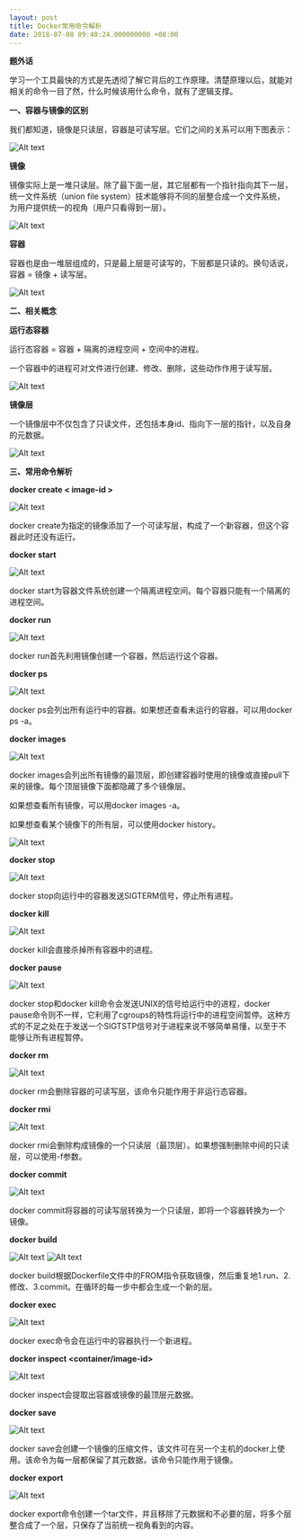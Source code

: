 ```yaml
---
layout: post
title: Docker常用命令解析
date: 2018-07-08 09:40:24.000000000 +08:00
---
```


**题外话**

学习一个工具最快的方式是先透彻了解它背后的工作原理。清楚原理以后，就能对相关的命令一目了然，什么时候该用什么命令，就有了逻辑支撑。

**一、容器与镜像的区别**

我们都知道，镜像是只读层，容器是可读写层。它们之间的关系可以用下图表示：

![Alt text](https://github.com/GitCatRyan/gitcatryan.github.io/blob/master/assets/images/%E5%AE%B9%E5%99%A8%E4%B8%8E%E9%95%9C%E5%83%8F%E7%9A%84%E5%85%B3%E7%B3%BB.png)

**镜像**

镜像实际上是一堆只读层。除了最下面一层，其它层都有一个指针指向其下一层，统一文件系统（union file system）技术能够将不同的层整合成一个文件系统，为用户提供统一的视角（用户只看得到一层）。

![Alt text](https://github.com/GitCatRyan/gitcatryan.github.io/blob/master/assets/images/%E9%95%9C%E5%83%8F%E5%AE%9A%E4%B9%89.png)

**容器**

容器也是由一堆层组成的，只是最上层是可读写的，下层都是只读的。换句话说，容器 = 镜像 + 读写层。

![Alt text](https://github.com/GitCatRyan/gitcatryan.github.io/blob/master/assets/images/%E5%AE%B9%E5%99%A8%E5%AE%9A%E4%B9%89.png)

**二、相关概念**

**运行态容器**

运行态容器 = 容器 + 隔离的进程空间 + 空间中的进程。

一个容器中的进程可对文件进行创建、修改、删除，这些动作作用于读写层。

![Alt text](https://github.com/GitCatRyan/gitcatryan.github.io/blob/master/assets/images/%E8%BF%90%E8%A1%8C%E6%80%81%E5%AE%B9%E5%99%A8%E5%AE%9A%E4%B9%89.png)

**镜像层**

一个镜像层中不仅包含了只读文件，还包括本身id、指向下一层的指针，以及自身的元数据。

![Alt text](https://github.com/GitCatRyan/gitcatryan.github.io/blob/master/assets/images/%E9%95%9C%E5%83%8F%E5%B1%82%E6%A6%82%E5%BF%B5.png)

**三、常用命令解析**

**docker create < image-id >**

![Alt text](https://github.com/GitCatRyan/gitcatryan.github.io/blob/master/assets/images/docker%20create.jpg)

docker create为指定的镜像添加了一个可读写层，构成了一个新容器，但这个容器此时还没有运行。


**docker start <container-id>**

![Alt text](https://github.com/GitCatRyan/gitcatryan.github.io/blob/master/assets/images/docker%20start.jpg)

docker start为容器文件系统创建一个隔离进程空间。每个容器只能有一个隔离的进程空间。


**docker run <image-id>**

![Alt text](https://github.com/GitCatRyan/gitcatryan.github.io/blob/master/assets/images/docker%20run.png)

docker run首先利用镜像创建一个容器，然后运行这个容器。


**docker ps**

![Alt text](https://github.com/GitCatRyan/gitcatryan.github.io/blob/master/assets/images/docker%20ps.jpg)

docker ps会列出所有运行中的容器。如果想还查看未运行的容器，可以用docker ps -a。


**docker images**

![Alt text](https://github.com/GitCatRyan/gitcatryan.github.io/blob/master/assets/images/docker%20images.jpg)

docker images会列出所有镜像的最顶层，即创建容器时使用的镜像或直接pull下来的镜像。每个顶层镜像下面都隐藏了多个镜像层。

如果想查看所有镜像，可以用docker images -a。

如果想查看某个镜像下的所有层，可以使用docker history。

![Alt text](https://github.com/GitCatRyan/gitcatryan.github.io/blob/master/assets/images/docker%20history.jpg)


**docker stop <container-id>**

![Alt text](https://github.com/GitCatRyan/gitcatryan.github.io/blob/master/assets/images/docker%20stop.jpg)

docker stop向运行中的容器发送SIGTERM信号，停止所有进程。


**docker kill <container-id>**

![Alt text](https://github.com/GitCatRyan/gitcatryan.github.io/blob/master/assets/images/docker%20kill.jpg)

docker kill会直接杀掉所有容器中的进程。


**docker pause <container-id>**

![Alt text](https://github.com/GitCatRyan/gitcatryan.github.io/blob/master/assets/images/docker%20pause.jpg)

docker stop和docker kill命令会发送UNIX的信号给运行中的进程，docker pause命令则不一样，它利用了cgroups的特性将运行中的进程空间暂停。这种方式的不足之处在于发送一个SIGTSTP信号对于进程来说不够简单易懂，以至于不能够让所有进程暂停。


**docker rm <container-id>**

![Alt text](https://github.com/GitCatRyan/gitcatryan.github.io/blob/master/assets/images/docker%20rm.jpg)

docker rm会删除容器的可读写层，该命令只能作用于非运行态容器。


**docker rmi <image-id>**

![Alt text](https://github.com/GitCatRyan/gitcatryan.github.io/blob/master/assets/images/docker%20rmi.jpg)

docker rmi会删除构成镜像的一个只读层（最顶层）。如果想强制删除中间的只读层，可以使用-f参数。


**docker commit <container-id>**

![Alt text](https://github.com/GitCatRyan/gitcatryan.github.io/blob/master/assets/images/docker%20commit.jpg)

docker commit将容器的可读写层转换为一个只读层，即将一个容器转换为一个镜像。


**docker build**

![Alt text](https://github.com/GitCatRyan/gitcatryan.github.io/blob/master/assets/images/docker%20build.jpg)
![Alt text](https://github.com/GitCatRyan/gitcatryan.github.io/blob/master/assets/images/docker%20build1.jpg)

docker build根据Dockerfile文件中的FROM指令获取镜像，然后重复地1.run、2.修改、3.commit。在循环的每一步中都会生成一个新的层。


**docker exec <running-container-id>**

![Alt text](https://github.com/GitCatRyan/gitcatryan.github.io/blob/master/assets/images/docker%20exec.jpg)

docker exec命令会在运行中的容器执行一个新进程。


**docker inspect <container/image-id>**

![Alt text](https://github.com/GitCatRyan/gitcatryan.github.io/blob/master/assets/images/docker%20inspect.jpg)

docker inspect会提取出容器或镜像的最顶层元数据。


**docker save <iamge-id>**

![Alt text](https://github.com/GitCatRyan/gitcatryan.github.io/blob/master/assets/images/docker%20save.jpg)

docker save会创建一个镜像的压缩文件，该文件可在另一个主机的docker上使用。该命令为每一层都保留了其元数据，该命令只能作用于镜像。


**docker export <container-id>**

![Alt text](https://github.com/GitCatRyan/gitcatryan.github.io/blob/master/assets/images/docker%20export.jpg)

docker export命令创建一个tar文件，并且移除了元数据和不必要的层，将多个层整合成了一个层，只保存了当前统一视角看到的内容。
